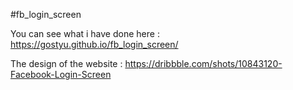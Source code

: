 #fb_login_screen


You can see what i have done here : https://gostyu.github.io/fb_login_screen/

The design of the website : https://dribbble.com/shots/10843120-Facebook-Login-Screen
